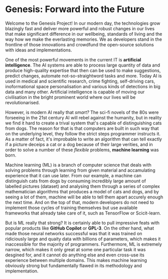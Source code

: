 # Genesis: Forward into the Future
Welcome to the Genesis Project! In our modern day, the technologies grow blazingly fast and deliver more powerful and robust changes in our lives that make significant difference in our wellbeing, standards of living and the way how we make the everlasting memories. We as developers stand in the frontline of those innovations and crowdfund the open-source solutions with ideas and implementations.  

One of the most powerful movements in the current IT is **artificial intelligence**. The AI systems are able to process large quantity of data and produce high-quality expertise that then can be used to make suggestions, predict changes, automate not-so-straightword tasks and more. Today AI is used in medical and scientific research, crime fighting, self-driving cars, inoformational space personalisation and various kinds of detections in big data and many other. Artificial intelligence is capable of moving our civilisation in the bright prominent world where our lives will be revolutionarised.  

However, is modern AI really that *smart?* The sci-fi novels of the 80s were forseeing in the 21st century AI will rebel against the humanity, but in reality we find it hard to create a trival system that's capable of distinguishing cats from dogs. The reason for that is that computers are built in such way that on the underlying level, they follow the strict steps programmer instructs it. As a matter of fact, it's improbable to write an algorithm that can tell exactly if a picture deceips a cat or a dog because of their large verities, and in order to solve a number of these *flexible* problems, **machine learning** was born.  

Machine learning (ML) is a branch of computer science that deals with solving problems through learning from given material and accamulating experience that it can use later. From our example, a machine can distinguish cats from dogs by consuming incredibly large amount of labelled pictures (dataset) and analysing them through a series of complex mathematician algorithms that produces a model of cats and dogs, and by seeing a lot of them, machine will be able to tell them apart accurely enough the next time. And on the top of that, modern developers do not need to implement those cycles of training themselves but use available frameworks that already take care of it, such as TensorFlow or Scicit-learn.  

But is ML really that strong? It is certainly able to pull impressive feats with popular products like **GitHub Copilot** or **GPL-3**. On the other hand, what made those neural networks successful was that it was trained on ridiciously large and quaity data with billions of parameters, which makes it inaccessible for the majority of programmers. Furthermore, ML is extremely narrow, which makes it only great at some one particular task it was desgined for, and it cannot do anything else and even cross-use its experience between multiple domains. This makes machine learning obviously strong but fundamentally flawed in its methodology and implementation.  
